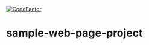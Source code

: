 [![CodeFactor](https://www.codefactor.io/repository/github/kasinadh132/sample-web-page-project/badge)](https://www.codefactor.io/repository/github/kasinadh132/sample-web-page-project)
# sample-web-page-project
